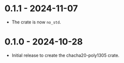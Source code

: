 # 0.1.1 - 2024-11-07

* The crate is now `no_std`.

# 0.1.0 - 2024-10-28

* Initial release to create the chacha20-poly1305 crate.
